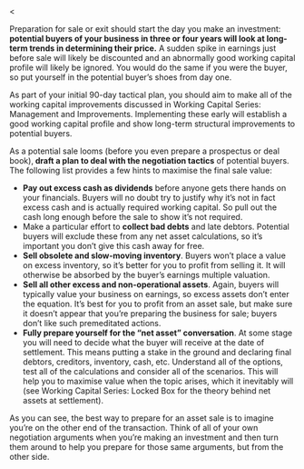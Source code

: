 <<p>Preparation for sale or exit should start the day you make an investment: <strong>potential buyers of your business in three or four years will look at long-term trends in determining their price.</strong> A sudden spike in earnings just before sale will likely be discounted and an abnormally good working capital profile will likely be ignored. You would do the same if you were the buyer, so put yourself in the potential buyer&#8217;s shoes from day one.</p><p>As part of your initial 90-day tactical plan, you should aim to make all of the working capital improvements discussed in Working Capital Series: Management and Improvements. Implementing these early will establish a good working capital profile and show long-term structural improvements to potential buyers.</p><p>As a potential sale looms (before you even prepare a prospectus or deal book),<strong> draft a plan to deal with the negotiation tactics</strong> of potential buyers. The following list provides a few hints to maximise the final sale value:</p><ul><li><strong>Pay out excess cash as dividends</strong> before anyone gets there hands on your financials. Buyers will no doubt try to justify why it&#8217;s not in fact excess cash and is actually required working capital. So pull out the cash long enough before the sale to show it&#8217;s not required.</li><li>Make a particular effort to <strong>collect bad debts</strong> and late debtors. Potential buyers will exclude these from any net asset calculations, so it&#8217;s important you don&#8217;t give this cash away for free.</li><li><strong>Sell obsolete and slow-moving inventory</strong>. Buyers won&#8217;t place a value on excess inventory, so it&#8217;s better for you to profit from selling it. It will otherwise be absorbed by the buyer&#8217;s earnings multiple valuation.</li><li><strong>Sell all other excess and non-operational assets</strong>. Again, buyers will typically value your business on earnings, so excess assets don&#8217;t enter the equation. It&#8217;s best for you to profit from an asset sale, but make sure it doesn&#8217;t appear that you&#8217;re preparing the business for sale; buyers don&#8217;t like such premeditated actions.</li><li><strong>Fully prepare yourself for the &#8220;net asset&#8221; conversation</strong>. At some stage you will need to decide what the buyer will receive at the date of settlement. This means putting a stake in the ground and declaring final debtors, creditors, inventory, cash, etc. Understand all of the options, test all of the calculations and consider all of the scenarios. This will help you to maximise value when the topic arises, which it inevitably will (see Working Capital Series: Locked Box for the theory behind net assets at settlement).</li></ul><p>As you can see, the best way to prepare for an asset sale is to imagine you&#8217;re on the other end of the transaction. Think of all of your own negotiation arguments when you&#8217;re making an investment and then turn them around to help you prepare for those same arguments, but from the other side.</p>
